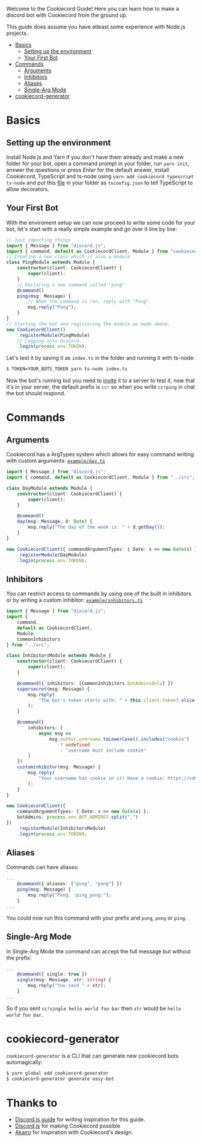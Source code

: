 Welcome to the Cookiecord Guide! Here you can learn how to make a discord bot with Cookiecord from the ground up.

This guide does assume you have atleast some experience with Node.js projects.

-   [Basics](#basics)
    -   [Setting up the environment](#setting-up-the-environment)
    -   [Your First Bot](#your-first-bot)
-   [Commands](#commands)
    -   [Arguments](#arguments)
    -   [Inhibitors](#inhibitors)
    -   [Aliases](#aliases)
    -   [Single-Arg Mode](#single-arg-mode)
-   [cookiecord-generator](#cookiecord-generator)

# Basics

## Setting up the environment

Install Node.js and Yarn if you don't have them already and make a new folder for your bot, open a command prompt in your folder, run `yarn init`, answer the questions or press _Enter_ for the default answer, install Cookiecord, TypeScript and ts-node using `yarn add cookiecord typescript ts-node` and put this [file](https://raw.githubusercontent.com/cookiecord/cookiecord-generator/master/gen/tsconfig.json) in your folder as `tsconfig.json` to tell TypeScript to allow decorators.

## Your First Bot

With the enviroment setup we can now proceed to write some code for your bot, let's start with a really simple example and go over it line by line:

```ts
// Just importing things
import { Message } from "discord.js";
import { command, default as CookiecordClient, Module } from "cookiecord";
// Creating a new class which is also a module.
class PingModule extends Module {
    constructor(client: CookiecordClient) {
        super(client);
    }
    // Declaring a new command called "ping"
    @command()
    ping(msg: Message) {
        // When the command is ran, reply with "Pong"
        msg.reply("Pong");
    }
}
// Starting the bot and registering the module we made above.
new CookiecordClient()
    .registerModule(PingModule)
    // Logging into Discord.
    .login(process.env.TOKEN);
```

Let's test it by saving it as `index.ts` in the folder and running it with ts-node:

```sh
$ TOKEN=YOUR_BOTS_TOKEN yarn ts-node index.ts
```

Now the bot's running but you need to [invite](https://discordjs.guide/preparations/adding-your-bot-to-servers.html) it to a server to test it, now that it's in your server, the default prefix is `cc!` so when you write `cc!ping` in chat the bot should respond.

# Commands

## Arguments

Cookiecord has a ArgTypes system which allows for easy command writing with custom arguments:
[`example/day.ts`](https://github.com/cookiecord/cookiecord/blob/master/example/day.ts)

```ts
import { Message } from "discord.js";
import { command, default as CookiecordClient, Module } from "../src";

class DayModule extends Module {
    constructor(client: CookiecordClient) {
        super(client);
    }

    @command()
    day(msg: Message, d: Date) {
        msg.reply("The day of the week is: " + d.getDay());
    }
}

new CookiecordClient({ commandArgumentTypes: { Date: s => new Date(s) } })
    .registerModule(DayModule)
    .login(process.env.TOKEN);
```

## Inhibitors

You can restrict access to commands by using one of the built in inhibitors or by writing a custom inhibitor:
[`example/inhibitors.ts`](https://github.com/cookiecord/cookiecord/blob/master/example/inhibitors.ts)

```ts
import { Message } from "discord.js";
import {
    command,
    default as CookiecordClient,
    Module,
    CommonInhibitors
} from "../src";

class InhibitorsModule extends Module {
    constructor(client: CookiecordClient) {
        super(client);
    }

    @command({ inhibitors: [CommonInhibitors.botAdminsOnly] })
    supersecret(msg: Message) {
        msg.reply(
            "The bot's token starts with: " + this.client.token?.slice(0, 2)
        );
    }

    @command({
        inhibitors: [
            async msg =>
                msg.author.username.toLowerCase().includes("cookie")
                    ? undefined
                    : "username must include cookie"
        ]
    })
    custominhibitor(msg: Message) {
        msg.reply(
            "Your username has cookie in it! Have a cookie: https://cdn.discordapp.com/avatars/142244934139904000/0db321441968e15b0ee25224746d6bff.png"
        );
    }
}

new CookiecordClient({
    commandArgumentTypes: { Date: s => new Date(s) },
    botAdmins: process.env.BOT_ADMINS?.split(",")
})
    .registerModule(InhibitorsModule)
    .login(process.env.TOKEN);
```

## Aliases

Commands can have aliases:

```ts
...
    @command({ aliases: ["pung", "pong"] })
    ping(msg: Message) {
        msg.reply("Pong. :ping_pong:");
    }
...
```

You could now run this command with your prefix and `pung`, `pong` or `ping`.

## Single-Arg Mode

In Single-Arg Mode the command can accept the full message but without the prefix:

```ts
...
    @command({ single: true })
    single(msg: Message, str: string) {
        msg.reply("You said " + str);
    }
...
```

So if you sent `cc!single hello world foo bar` then `str` would be `hello world foo bar`.

# cookiecord-generator

`cookiecord-generator` is a CLI that can generate new cookiecord bots automagically:

```sh
$ yarn global add cookiecord-generator
$ cookiecord-generator generate easy-bot
```

# Thanks to

-   [Discord.js guide](https://discordjs.guide/) for writing inspiration for this guide.
-   [Discord.js](https://discord.js.org) for making Cookiecord possible
-   [Akairo](https://discord-akairo.github.io/#/) for inspiration with Cookiecord's design.
